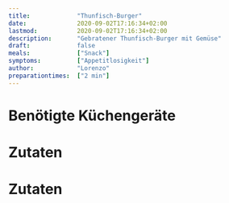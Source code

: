 ```yaml
---
title:             "Thunfisch-Burger"
date:              2020-09-02T17:16:34+02:00
lastmod:           2020-09-02T17:16:34+02:00
description:       "Gebratener Thunfisch-Burger mit Gemüse"
draft:             false
meals:             ["Snack"]
symptoms:          ["Appetitlosigkeit"]
author:            "Lorenzo"
preparationtimes:  ["2 min"]
---
```


# Benötigte Küchengeräte


# Zutaten


# Zutaten

